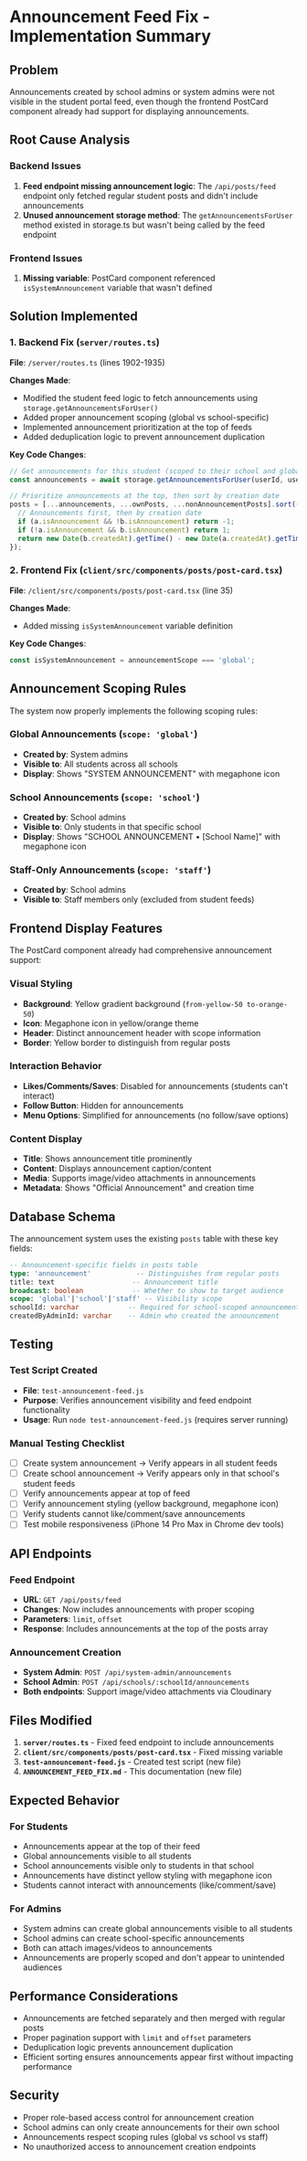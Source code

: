 # Announcement Feed Fix - Implementation Summary

## Problem
Announcements created by school admins or system admins were not visible in the student portal feed, even though the frontend PostCard component already had support for displaying announcements.

## Root Cause Analysis

### Backend Issues
1. **Feed endpoint missing announcement logic**: The `/api/posts/feed` endpoint only fetched regular student posts and didn't include announcements
2. **Unused announcement storage method**: The `getAnnouncementsForUser` method existed in storage.ts but wasn't being called by the feed endpoint

### Frontend Issues
1. **Missing variable**: PostCard component referenced `isSystemAnnouncement` variable that wasn't defined

## Solution Implemented

### 1. Backend Fix (`server/routes.ts`)

**File**: `/server/routes.ts` (lines 1902-1935)

**Changes Made**:
- Modified the student feed logic to fetch announcements using `storage.getAnnouncementsForUser()`
- Added proper announcement scoping (global vs school-specific)
- Implemented announcement prioritization at the top of feeds
- Added deduplication logic to prevent announcement duplication

**Key Code Changes**:
```javascript
// Get announcements for this student (scoped to their school and global)
const announcements = await storage.getAnnouncementsForUser(userId, userRole, student.schoolId, limit, offset);

// Prioritize announcements at the top, then sort by creation date
posts = [...announcements, ...ownPosts, ...nonAnnouncementPosts].sort((a, b) => {
  // Announcements first, then by creation date
  if (a.isAnnouncement && !b.isAnnouncement) return -1;
  if (!a.isAnnouncement && b.isAnnouncement) return 1;
  return new Date(b.createdAt).getTime() - new Date(a.createdAt).getTime();
});
```

### 2. Frontend Fix (`client/src/components/posts/post-card.tsx`)

**File**: `/client/src/components/posts/post-card.tsx` (line 35)

**Changes Made**:
- Added missing `isSystemAnnouncement` variable definition

**Key Code Changes**:
```javascript
const isSystemAnnouncement = announcementScope === 'global';
```

## Announcement Scoping Rules

The system now properly implements the following scoping rules:

### Global Announcements (`scope: 'global'`)
- **Created by**: System admins
- **Visible to**: All students across all schools
- **Display**: Shows "SYSTEM ANNOUNCEMENT" with megaphone icon

### School Announcements (`scope: 'school'`)
- **Created by**: School admins
- **Visible to**: Only students in that specific school
- **Display**: Shows "SCHOOL ANNOUNCEMENT • [School Name]" with megaphone icon

### Staff-Only Announcements (`scope: 'staff'`)
- **Created by**: School admins
- **Visible to**: Staff members only (excluded from student feeds)

## Frontend Display Features

The PostCard component already had comprehensive announcement support:

### Visual Styling
- **Background**: Yellow gradient background (`from-yellow-50 to-orange-50`)
- **Icon**: Megaphone icon in yellow/orange theme
- **Header**: Distinct announcement header with scope information
- **Border**: Yellow border to distinguish from regular posts

### Interaction Behavior
- **Likes/Comments/Saves**: Disabled for announcements (students can't interact)
- **Follow Button**: Hidden for announcements
- **Menu Options**: Simplified for announcements (no follow/save options)

### Content Display
- **Title**: Shows announcement title prominently
- **Content**: Displays announcement caption/content
- **Media**: Supports image/video attachments in announcements
- **Metadata**: Shows "Official Announcement" and creation time

## Database Schema

The announcement system uses the existing `posts` table with these key fields:

```sql
-- Announcement-specific fields in posts table
type: 'announcement'           -- Distinguishes from regular posts
title: text                   -- Announcement title
broadcast: boolean            -- Whether to show to target audience
scope: 'global'|'school'|'staff' -- Visibility scope
schoolId: varchar            -- Required for school-scoped announcements
createdByAdminId: varchar    -- Admin who created the announcement
```

## Testing

### Test Script Created
- **File**: `test-announcement-feed.js`
- **Purpose**: Verifies announcement visibility and feed endpoint functionality
- **Usage**: Run `node test-announcement-feed.js` (requires server running)

### Manual Testing Checklist
- [ ] Create system announcement → Verify appears in all student feeds
- [ ] Create school announcement → Verify appears only in that school's student feeds
- [ ] Verify announcements appear at top of feed
- [ ] Verify announcement styling (yellow background, megaphone icon)
- [ ] Verify students cannot like/comment/save announcements
- [ ] Test mobile responsiveness (iPhone 14 Pro Max in Chrome dev tools)

## API Endpoints

### Feed Endpoint
- **URL**: `GET /api/posts/feed`
- **Changes**: Now includes announcements with proper scoping
- **Parameters**: `limit`, `offset`
- **Response**: Includes announcements at the top of the posts array

### Announcement Creation
- **System Admin**: `POST /api/system-admin/announcements`
- **School Admin**: `POST /api/schools/:schoolId/announcements`
- **Both endpoints**: Support image/video attachments via Cloudinary

## Files Modified

1. **`server/routes.ts`** - Fixed feed endpoint to include announcements
2. **`client/src/components/posts/post-card.tsx`** - Fixed missing variable
3. **`test-announcement-feed.js`** - Created test script (new file)
4. **`ANNOUNCEMENT_FEED_FIX.md`** - This documentation (new file)

## Expected Behavior

### For Students
- Announcements appear at the top of their feed
- Global announcements visible to all students
- School announcements visible only to students in that school
- Announcements have distinct yellow styling with megaphone icon
- Students cannot interact with announcements (like/comment/save)

### For Admins
- System admins can create global announcements visible to all students
- School admins can create school-specific announcements
- Both can attach images/videos to announcements
- Announcements are properly scoped and don't appear to unintended audiences

## Performance Considerations

- Announcements are fetched separately and then merged with regular posts
- Proper pagination support with `limit` and `offset` parameters
- Deduplication logic prevents announcement duplication
- Efficient sorting ensures announcements appear first without impacting performance

## Security

- Proper role-based access control for announcement creation
- School admins can only create announcements for their own school
- Announcements respect scoping rules (global vs school vs staff)
- No unauthorized access to announcement creation endpoints
